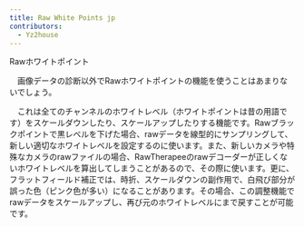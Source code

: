 ```yaml
---
title: Raw White Points jp
contributors:
  - Yz2house
---
```


<div class="pagetitle">

Rawホワイトポイント

</div>

　画像データの診断以外でRawホワイトポイントの機能を使うことはあまりないでしょう。

　これは全てのチャンネルのホワイトレベル（ホワイトポイントは昔の用語です）をスケールダウンしたり、スケールアップしたりする機能です。Rawブラックポイントで黒レベルを下げた場合、rawデータを線型的にサンプリングして、新しい適切なホワイトレベルを設定するのに使います。また、新しいカメラや特殊なカメラのrawファイルの場合、RawTherapeeのrawデコーダーが正しくないホワイトレベルを算出してしまうことがあるので、その際に使います。更に、フラットフィールド補正では、時折、スケールダウンの副作用で、白飛び部分が誤った色（ピンク色が多い）になることがあります。その場合、この調整機能でrawデータをスケールアップし、再び元のホワイトレベルにまで戻すことが可能です。

